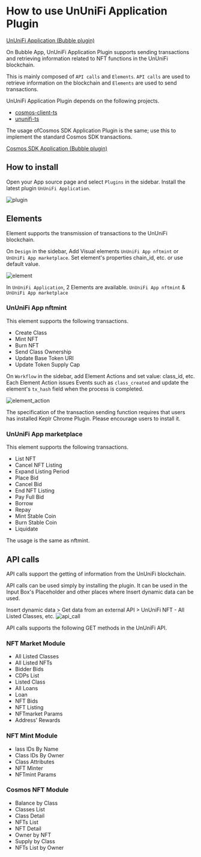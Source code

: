 # How to use UnUniFi Application Plugin

[UnUniFi Application (Bubble plugin)](https://bubble.io/plugin/ununifi-application-1661304597546x724719328208093200)

On Bubble App, UnUniFi Application Plugin supports sending transactions and retrieving information related to NFT functions in the UnUniFi blockchain.

This is mainly composed of `API calls` and `Elements`.
`API calls` are used to retrieve information on the blockchain and `Elements` are used to send transactions.

UnUniFi Application Plugin depends on the following projects.

- [cosmos-client-ts](https://github.com/cosmos-client/cosmos-client-ts)
- [ununifi-ts](https://github.com/cosmos-client/ununifi-ts)

The usage ofCosmos SDK Application Plugin is the same; use this to implement the standard Cosmos SDK transactions.

[Cosmos SDK Application (Bubble plugin)](https://bubble.io/plugin/cosmos-sdk-application-1661304565115x325886041951305700)

## How to install

Open your App source page and select `Plugins` in the sidebar.
Install the latest plugin `UnUniFi Application`.

![plugin](https://user-images.githubusercontent.com/29295263/192484786-328707cb-dcef-42a6-9775-e81fe2794650.jpg)

## Elements

Element supports the transmission of transactions to the UnUniFi blockchain.

On `Design` in the sidebar, Add Visual elements `UnUniFi App nftmint` or `UnUniFi App marketplace`.
Set element's properties chain_id, etc. or use default value.

![element](https://user-images.githubusercontent.com/29295263/192485033-926bed7b-7d2e-4186-ba68-d5f7299ade80.jpg)

In `UnUniFi Application`, 2 Elements are available.
`UnUniFi App nftmint` & `UnUniFi App marketplace`

### UnUniFi App nftmint

This element supports the following transactions.

- Create Class
- Mint NFT
- Burn NFT
- Send Class Ownership
- Update Base Token URI
- Update Token Supply Cap

On `Workflow` in the sidebar, add Element Actions and set value: class_id, etc.
Each Element Action issues Events such as `class_created` and update the element's `tx_hash` field when the process is completed.

![element_action](https://user-images.githubusercontent.com/29295263/192485002-d437a91f-873a-460d-9b1e-682244399af9.jpg)

The specification of the transaction sending function requires that users has installed Keplr Chrome Plugin.
Please encourage users to install it.

### UnUniFi App marketplace

This element supports the following transactions.

- List NFT
- Cancel NFT Listing
- Expand Listing Period
- Place Bid
- Cancel Bid
- End NFT Listing
- Pay Full Bid
- Borrow
- Repay
- Mint Stable Coin
- Burn Stable Coin
- Liquidate

The usage is the same as nftmint.

## API calls

API calls support the getting of information from the UnUniFi blockchain.

API calls can be used simply by installing the plugin.
It can be used in the Input Box's Placeholder and other places where Insert dynamic data can be used.

Insert dynamic data > Get data from an external API > UnUniFi NFT - All Listed Classes, etc.
![api_call](https://user-images.githubusercontent.com/29295263/192485077-f7d36900-399b-4f57-b726-9a80ead91890.jpg)

API calls supports the following GET methods in the UnUniFi API.

### NFT Market Module

- All Listed Classes
- All Listed NFTs
- Bidder Bids
- CDPs List
- Listed Class
- All Loans
- Loan
- NFT Bids
- NFT Listing
- NFTmarket Params
- Address' Rewards

### NFT Mint Module

- lass IDs By Name
- Class IDs By Owner
- Class Attributes
- NFT Minter
- NFTmint Params

### Cosmos NFT Module

- Balance by Class
- Classes List
- Class Detail
- NFTs List
- NFT Detail
- Owner by NFT
- Supply by Class
- NFTs List by Owner

